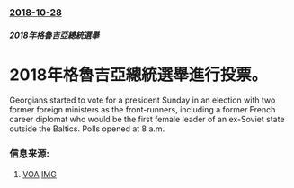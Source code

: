 ### [2018-10-28](/news/2018/10/28/index.md)

##### 2018年格魯吉亞總統選舉
# 2018年格魯吉亞總統選舉進行投票。 

Georgians started to vote for a president Sunday in an election with two former foreign ministers as the front-runners, including a former French career diplomat who would be the first female leader of an ex-Soviet state outside the Baltics. Polls opened at 8 a.m.


### 信息来源:

1. [VOA](https://www.voanews.com/a/georgians-head-to-polls-to-pick-a-president/4632277.html) [IMG](https://media.voltron.voanews.com/Drupal/01live-166/2019-04/55AE43F2-3CF7-4346-9F74-C8AB6D5DB8AF.jpg)
